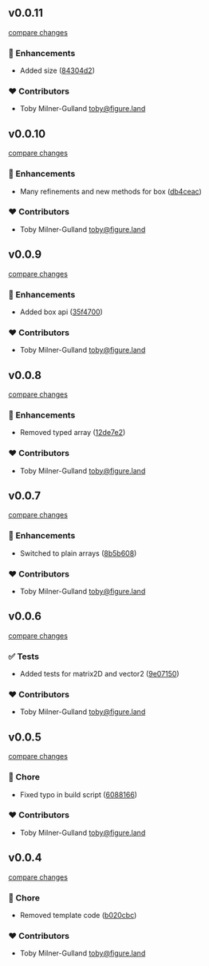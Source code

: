 
## v0.0.11

[compare changes](https://github.com/figureland/mathkit/compare/v0.0.10...v0.0.11)

### 🚀 Enhancements

- Added size ([84304d2](https://github.com/figureland/mathkit/commit/84304d2))

### ❤️ Contributors

- Toby Milner-Gulland <toby@figure.land>

## v0.0.10

[compare changes](https://github.com/figureland/mathkit/compare/v0.0.9...v0.0.10)

### 🚀 Enhancements

- Many refinements and new methods for box ([db4ceac](https://github.com/figureland/mathkit/commit/db4ceac))

### ❤️ Contributors

- Toby Milner-Gulland <toby@figure.land>

## v0.0.9

[compare changes](https://github.com/figureland/mathkit/compare/v0.0.8...v0.0.9)

### 🚀 Enhancements

- Added box api ([35f4700](https://github.com/figureland/mathkit/commit/35f4700))

### ❤️ Contributors

- Toby Milner-Gulland <toby@figure.land>

## v0.0.8

[compare changes](https://github.com/figureland/mathkit/compare/v0.0.7...v0.0.8)

### 🚀 Enhancements

- Removed typed array ([12de7e2](https://github.com/figureland/mathkit/commit/12de7e2))

### ❤️ Contributors

- Toby Milner-Gulland <toby@figure.land>

## v0.0.7

[compare changes](https://github.com/figureland/mathkit/compare/v0.0.6...v0.0.7)

### 🚀 Enhancements

- Switched to plain arrays ([8b5b608](https://github.com/figureland/mathkit/commit/8b5b608))

### ❤️ Contributors

- Toby Milner-Gulland <toby@figure.land>

## v0.0.6

[compare changes](https://github.com/figureland/mathkit/compare/v0.0.5...v0.0.6)

### ✅ Tests

- Added tests for matrix2D and vector2 ([9e07150](https://github.com/figureland/mathkit/commit/9e07150))

### ❤️ Contributors

- Toby Milner-Gulland <toby@figure.land>

## v0.0.5

[compare changes](https://github.com/figureland/mathkit/compare/v0.0.4...v0.0.5)

### 🏡 Chore

- Fixed typo in build script ([6088166](https://github.com/figureland/mathkit/commit/6088166))

### ❤️ Contributors

- Toby Milner-Gulland <toby@figure.land>

## v0.0.4

[compare changes](https://github.com/figureland/mathkit/compare/v0.0.3...v0.0.4)

### 🏡 Chore

- Removed template code ([b020cbc](https://github.com/figureland/mathkit/commit/b020cbc))

### ❤️ Contributors

- Toby Milner-Gulland <toby@figure.land>

